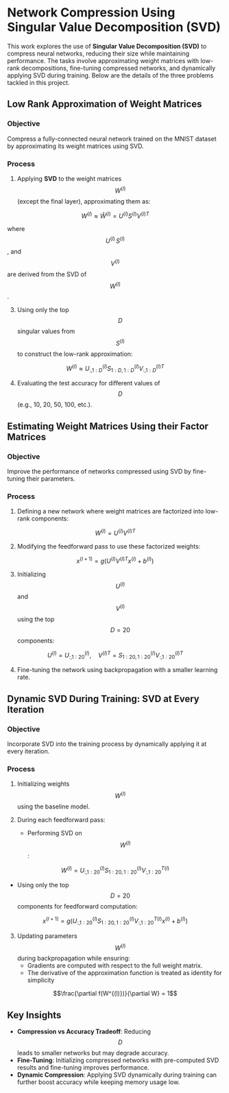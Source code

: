 # Network Compression Using Singular Value Decomposition (SVD)

This work explores the use of **Singular Value Decomposition (SVD)** to compress neural networks, reducing their size while maintaining performance. The tasks involve approximating weight matrices with low-rank decompositions, fine-tuning compressed networks, and dynamically applying SVD during training. Below are the details of the three problems tackled in this project.

## Low Rank Approximation of Weight Matrices

### **Objective**
Compress a fully-connected neural network trained on the MNIST dataset by approximating its weight matrices using SVD.

### **Process**
1. Applying **SVD** to the weight matrices $$W^{(l)}$$ (except the final layer), approximating them as:
   
$$W^{(l)} \approx \hat{W}^{(l)} = U^{(l)} S^{(l)} V^{(l)T}$$

where $$U^{(l)} \,  S^{(l)}$$, and $$V^{(l)}$$ are derived from the SVD of $$W^{(l)}$$.
   
3. Using only the top $$D$$ singular values from $$S^{(l)}$$ to construct the low-rank approximation:

$$W^{(l)} \approx U^{(l)}_{:,1:D} S^{(l)}_{1:D,1:D} V^{(l)T}_{:,1:D}$$
   
4. Evaluating the test accuracy for different values of $$D$$ (e.g., 10, 20, 50, 100, etc.).

## Estimating Weight Matrices Using their Factor Matrices

### **Objective**
Improve the performance of networks compressed using SVD by fine-tuning their parameters.

### **Process**
1. Defining a new network where weight matrices are factorized into low-rank components:

$$W^{(l)} = U^{(l)} V^{(l)T}$$
   
2. Modifying the feedforward pass to use these factorized weights:

$$x^{(l+1)} = g\left(U^{(l)} V^{(l)T} x^{(l)} + b^{(l)}\right)$$

3. Initializing $$U^{(l)}$$ and $$ V^{(l)} $$ using the top $$D = 20$$ components:

$$U^{(l)} = U_{:,1:20}^{(l)}, \quad V^{(l)T} = S_{1:20,1:20}^{(l)} V_{:,1:20}^{(l)T}$$

4. Fine-tuning the network using backpropagation with a smaller learning rate.

## Dynamic SVD During Training: SVD at Every Iteration

### **Objective**
Incorporate SVD into the training process by dynamically applying it at every iteration.

### **Process**
1. Initializing weights $$W^{(l)}$$ using the baseline model.

2. During each feedforward pass:
   - Performing SVD on $$W^{(l)}$$:

$$W^{(l)} = U_{:,1:20}^{(l)} S_{1:20,1:20}^{(l)} V_{:,1:20}^{T(l)}$$

   - Using only the top $$D = 20$$ components for feedforward computation:

$$x^{(l+1)} = g\left(U_{:,1:20}^{(l)} S_{1:20,1:20}^{(l)} V_{:,1:20}^{T(l)} x^{(l)} + b^{(l)}\right)$$

3. Updating parameters $$W^{(l)}$$ during backpropagation while ensuring:
   - Gradients are computed with respect to the full weight matrix.
   - The derivative of the approximation function is treated as identity for simplicity 
   
$$\frac{\partial f(W^{(l)})}{\partial W} = 1$$ 

## Key Insights

- **Compression vs Accuracy Tradeoff**: Reducing $$D$$ leads to smaller networks but may degrade accuracy.
- **Fine-Tuning**: Initializing compressed networks with pre-computed SVD results and fine-tuning improves performance.
- **Dynamic Compression**: Applying SVD dynamically during training can further boost accuracy while keeping memory usage low.
